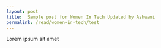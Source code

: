 ```yaml
---
layout: post
title:  Sample post for Women In Tech Updated by Ashwani
permalink: /read/women-in-tech/test
---
```

Lorem ipsum sit amet
